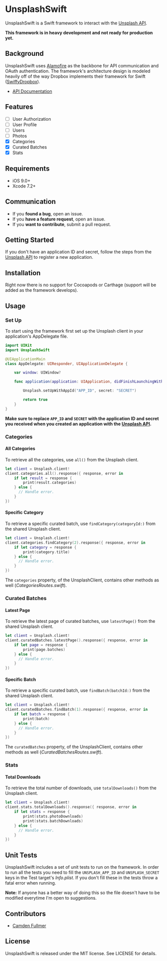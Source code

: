 # UnsplashSwift

UnsplashSwift is a Swift framework to interact with the [Unsplash API](https://unsplash.com/developers).

__This framework is in heavy development and not ready for production yet.__

## Background

UnsplashSwift uses [Alamofire](https://github.com/Alamofire/Alamofire) as the backbone for API communication and OAuth authentication. The framework's architecture design is modeled heavily off of the way Dropbox implements their framework for Swift ([SwiffyDropbox](https://github.com/dropbox/SwiftyDropbox)).

- [API Documentation](https://unsplash.com/documentation)

## Features

- [ ] User Authorization
- [ ] User Profile
- [ ] Users
- [ ] Photos
- [x] Categories
- [x] Curated Batches
- [x] Stats

## Requirements

- iOS 9.0+
- Xcode 7.2+

## Communication

- If you __found a bug__, open an issue.
- If you __have a feature request__, open an issue.
- If you __want to contribute__, submit a pull request.

## Getting Started

If you don't have an application ID and secret, follow the steps from the [Unsplash API](https://unsplash.com/developers) to register a new application.

## Installation

Right now there is no support for Cocoapods or Carthage (support will be added as the framework develops).

## Usage

### Set Up

To start using the framework first set up the Unsplash client in your application's AppDelegate file.

```swift
import UIKit
import UnsplashSwift

@UIApplicationMain
class AppDelegate: UIResponder, UIApplicationDelegate {

    var window: UIWindow?

    func application(application: UIApplication, didFinishLaunchingWithOptions launchOptions: [NSObject: AnyObject]?) -> Bool {

        Unsplash.setUpWithAppId("APP_ID", secret: "SECRET")

        return true
    }
}
```

__Make sure to replace ```APP_ID``` and ```SECRET``` with the application ID and secret you received when you created an application with the [Unsplash API](https://unsplash.com/developers).__

### Categories

#### All Categories

To retrieve all the categories, use ```all()``` from the Unsplash client.
```swift
let client = Unsplash.client!
client.categories.all().response({ response, error in
    if let result = response {
        print(result.categories)
    } else {
      // Handle error.
    }
})
```

#### Specific Category

To retrieve a specific curated batch, use ```findCategory(categoryId:)``` from the shared Unsplash client.
```swift
let client = Unsplash.client!
client.categories.findCategory(2).response({ response, error in
    if let category = response {
        print(category.title)
    } else {
      // Handle error.
    }
})
```

The ```categories``` property, of the UnsplashClient, contains other methods as well (_CategoriesRoutes.swift_).

### Curated Batches

#### Latest Page

To retrieve the latest page of curated batches, use ```latestPage()``` from the shared Unsplash client.
```swift
let client = Unsplash.client!
client.curatedBatches.latestPage().response({ response, error in
    if let page = response {
        print(page.batches)
    } else {
      // Handle error.
    }
})
```

#### Specific Batch

To retrieve a specific curated batch, use ```findBatch(batchId:)``` from the shared Unsplash client.
```swift
let client = Unsplash.client!
client.curatedBatches.findBatch(1).response({ response, error in
    if let batch = response {
        print(batch)
    } else {
      // Handle error.
    }
})
```

The ```curatedBatches``` property, of the UnsplashClient, contains other methods as well (_CuratedBatchesRoutes.swift_).

### Stats

#### Total Downloads

To retrieve the total number of downloads, use ```totalDownloads()``` from the Unsplash client.
```swift
let client = Unsplash.client!
client.stats.totalDownloads().response({ response, error in
    if let stats = response {
        print(stats.photoDownloads)
        print(stats.batchDownloads)
    } else {
      // Handle error.
    }
})
```

## Unit Tests

UnsplashSwift includes a set of unit tests to run on the framework. In order to run all the tests you need to fill the ```UNSPLASH_APP_ID``` and ```UNSPLASH_SECRET``` keys in the Test target's  *Info.plist*. If you don't fill these in the tests throw a fatal error when running.

__Note:__ If anyone has a better way of doing this so the file doesn't have to be modified everytime I'm open to suggestions.

## Contributors

- [Camden Fullmer](https://twitter.com/camdenfullmer)

## License

UnsplashSwift is released under the MIT license. See LICENSE for details.
